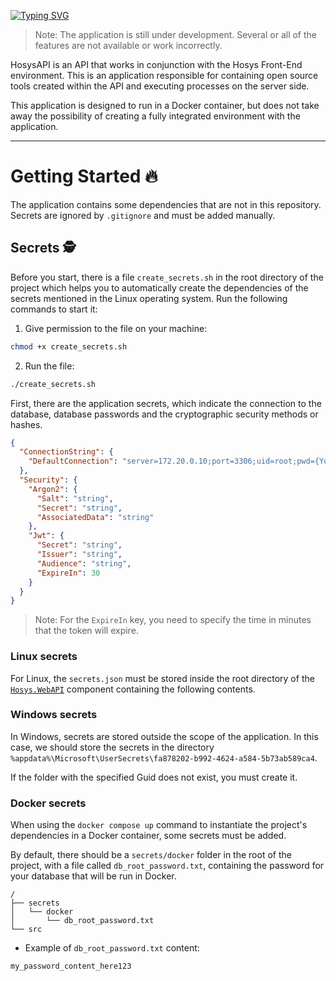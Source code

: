 [![Typing SVG](https://readme-typing-svg.demolab.com?font=Fira+Code&weight=500&size=46&pause=1000&color=EB7B59&center=true&vCenter=true&random=false&width=435&height=100&lines=HosysAPI)](https://git.io/typing-svg)

> Note: The application is still under development. Several or all of the features are not available or work incorrectly.

HosysAPI is an API that works in conjunction with the Hosys Front-End environment. This is an application responsible for containing open source tools created within the API and executing processes on the server side.

This application is designed to run in a Docker container, but does not take away the possibility of creating a fully integrated environment with the application.

---

# Getting Started 🔥
The application contains some dependencies that are not in this repository. Secrets are ignored by `.gitignore` and must be added manually.

## Secrets 🕵️

Before you start, there is a file `create_secrets.sh` in the root directory of the project which helps you to automatically create the dependencies of the secrets mentioned in the Linux operating system. Run the following commands to start it:

1. Give permission to the file on your machine:
```bash
chmod +x create_secrets.sh
```

2. Run the file:
```bash
./create_secrets.sh
```

First, there are the application secrets, which indicate the connection to the database, database passwords and the cryptographic security methods or hashes.
```json
{
  "ConnectionString": {
    "DefaultConnection": "server=172.20.0.10;port=3306;uid=root;pwd={Your_DB_Password};database=Hosys"
  },
  "Security": {
    "Argon2": {
      "Salt": "string",
      "Secret": "string",
      "AssociatedData": "string"
    },
    "Jwt": {
      "Secret": "string",
      "Issuer": "string",
      "Audience": "string",
      "ExpireIn": 30
    }
  }
}
```
> Note: For the `ExpireIn` key, you need to specify the time in minutes that the token will expire.

### Linux secrets
For Linux, the `secrets.json` must be stored inside the root directory of the [`Hosys.WebAPI`](/src/Infrastructure/Hosys.WebAPI) component containing the following contents.

### Windows secrets
In Windows, secrets are stored outside the scope of the application. In this case, we should store the secrets in the directory `%appdata%\Microsoft\UserSecrets\fa878202-b992-4624-a584-5b73ab589ca4`. 

If the folder with the specified Guid does not exist, you must create it.

### Docker secrets
When using the `docker compose up` command to instantiate the project's dependencies in a Docker container, some secrets must be added.

By default, there should be a `secrets/docker` folder in the root of the project, with a file called `db_root_password.txt`, containing the password for your database that will be run in Docker.
```
/
├── secrets
│   └── docker
│       └── db_root_password.txt
└── src
```
- Example of `db_root_password.txt` content:
```txt
my_password_content_here123
```
